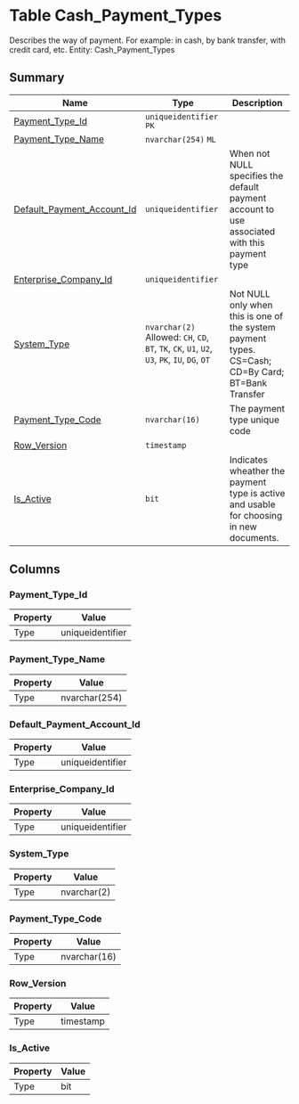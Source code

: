 # Table Cash_Payment_Types

Describes the way of payment. For example: in cash, by bank transfer, with credit card, etc. Entity: Cash_Payment_Types

## Summary

| Name | Type | Description |
| - | - | --- |
|[Payment_Type_Id](#payment_type_id)|`uniqueidentifier` `PK`||
|[Payment_Type_Name](#payment_type_name)|`nvarchar(254)` `ML`||
|[Default_Payment_Account_Id](#default_payment_account_id)|`uniqueidentifier` |When not NULL specifies the default payment account to use associated with this payment type|
|[Enterprise_Company_Id](#enterprise_company_id)|`uniqueidentifier` ||
|[System_Type](#system_type)|`nvarchar(2)` Allowed: `CH`, `CD`, `BT`, `TK`, `CK`, `U1`, `U2`, `U3`, `PK`, `IU`, `DG`, `OT`|Not NULL only when this is one of the system payment types. CS=Cash; CD=By Card; BT=Bank Transfer|
|[Payment_Type_Code](#payment_type_code)|`nvarchar(16)` |The payment type unique code|
|[Row_Version](#row_version)|`timestamp` ||
|[Is_Active](#is_active)|`bit` |Indicates wheather the payment type is active and usable for choosing in new documents.|

## Columns

### Payment_Type_Id

| Property | Value |
| - | - |
|Type|uniqueidentifier|

### Payment_Type_Name

| Property | Value |
| - | - |
|Type|nvarchar(254)|

### Default_Payment_Account_Id

| Property | Value |
| - | - |
|Type|uniqueidentifier|

### Enterprise_Company_Id

| Property | Value |
| - | - |
|Type|uniqueidentifier|

### System_Type

| Property | Value |
| - | - |
|Type|nvarchar(2)|

### Payment_Type_Code

| Property | Value |
| - | - |
|Type|nvarchar(16)|

### Row_Version

| Property | Value |
| - | - |
|Type|timestamp|

### Is_Active

| Property | Value |
| - | - |
|Type|bit|


